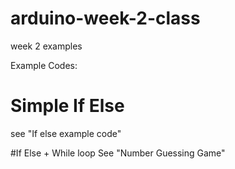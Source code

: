 # arduino-week-2-class
week 2 examples

Example Codes:

# Simple If Else
 see "If else example code"

#If Else + While loop
See "Number Guessing Game"
